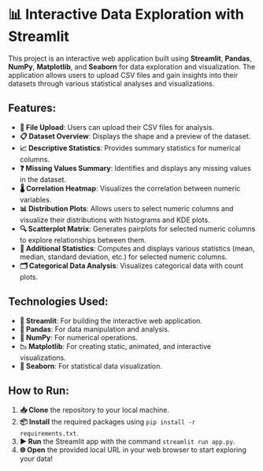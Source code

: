 # 📊 Interactive Data Exploration with Streamlit

This project is an interactive web application built using **Streamlit**, **Pandas**, **NumPy**, **Matplotlib**, and **Seaborn** for data exploration and visualization. The application allows users to upload CSV files and gain insights into their datasets through various statistical analyses and visualizations.

## Features:
- **📁 File Upload**: Users can upload their CSV files for analysis.  
- **📋 Dataset Overview**: Displays the shape and a preview of the dataset.  
- **📈 Descriptive Statistics**: Provides summary statistics for numerical columns.  
- **❓ Missing Values Summary**: Identifies and displays any missing values in the dataset.  
- **🌡️ Correlation Heatmap**: Visualizes the correlation between numeric variables.  
- **📊 Distribution Plots**: Allows users to select numeric columns and visualize their distributions with histograms and KDE plots.  
- **🔍 Scatterplot Matrix**: Generates pairplots for selected numeric columns to explore relationships between them.  
- **📐 Additional Statistics**: Computes and displays various statistics (mean, median, standard deviation, etc.) for selected numeric columns.  
- **🗂️ Categorical Data Analysis**: Visualizes categorical data with count plots.  

## Technologies Used:
- **🚀 Streamlit**: For building the interactive web application.  
- **🐼 Pandas**: For data manipulation and analysis.  
- **🔢 NumPy**: For numerical operations.  
- **📉 Matplotlib**: For creating static, animated, and interactive visualizations.  
- **🎨 Seaborn**: For statistical data visualization.  

## How to Run:
1. **📥 Clone** the repository to your local machine.  
2. **📦 Install** the required packages using `pip install -r requirements.txt`.  
3. **▶️ Run** the Streamlit app with the command `streamlit run app.py`.  
4. **🌐 Open** the provided local URL in your web browser to start exploring your data!  


